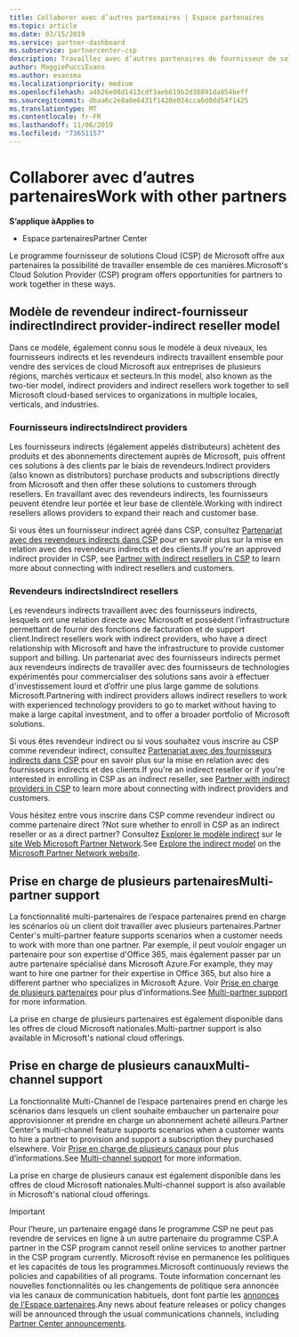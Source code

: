 ```yaml
---
title: Collaborer avec d’autres partenaires | Espace partenaires
ms.topic: article
ms.date: 03/15/2019
ms.service: partner-dashboard
ms.subservice: partnercenter-csp
description: Travaillez avec d’autres partenaires de fournisseur de solutions Cloud pour répondre aux besoins de vos clients communs.
author: MaggiePucciEvans
ms.author: evansma
ms.localizationpriority: medium
ms.openlocfilehash: a4b26e08d1413cdf3aeb819b2d30891da854beff
ms.sourcegitcommit: dbaa6c2e8a0e6431f1420e024cca6d0dd54f1425
ms.translationtype: MT
ms.contentlocale: fr-FR
ms.lasthandoff: 11/06/2019
ms.locfileid: "73651157"
---
```

# <a name="work-with-other-partners"></a><span data-ttu-id="10083-103">Collaborer avec d’autres partenaires</span><span class="sxs-lookup"><span data-stu-id="10083-103">Work with other partners</span></span>

<span data-ttu-id="10083-104">**S’applique à**</span><span class="sxs-lookup"><span data-stu-id="10083-104">**Applies to**</span></span>

-  <span data-ttu-id="10083-105">Espace partenaires</span><span class="sxs-lookup"><span data-stu-id="10083-105">Partner Center</span></span>

<span data-ttu-id="10083-106">Le programme fournisseur de solutions Cloud (CSP) de Microsoft offre aux partenaires la possibilité de travailler ensemble de ces manières.</span><span class="sxs-lookup"><span data-stu-id="10083-106">Microsoft's Cloud Solution Provider (CSP) program offers opportunities for partners to work together in these ways.</span></span>

## <a name="indirect-provider-indirect-reseller-model"></a><span data-ttu-id="10083-107">Modèle de revendeur indirect-fournisseur indirect</span><span class="sxs-lookup"><span data-stu-id="10083-107">Indirect provider-indirect reseller model</span></span>

<span data-ttu-id="10083-108">Dans ce modèle, également connu sous le modèle à deux niveaux, les fournisseurs indirects et les revendeurs indirects travaillent ensemble pour vendre des services de cloud Microsoft aux entreprises de plusieurs régions, marchés verticaux et secteurs.</span><span class="sxs-lookup"><span data-stu-id="10083-108">In this model, also known as the two-tier model, indirect providers and indirect resellers work together to sell Microsoft cloud-based services to organizations in multiple locales, verticals, and industries.</span></span> 

### <a name="indirect-providers"></a><span data-ttu-id="10083-109">Fournisseurs indirects</span><span class="sxs-lookup"><span data-stu-id="10083-109">Indirect providers</span></span>

<span data-ttu-id="10083-110">Les fournisseurs indirects (également appelés distributeurs) achètent des produits et des abonnements directement auprès de Microsoft, puis offrent ces solutions à des clients par le biais de revendeurs.</span><span class="sxs-lookup"><span data-stu-id="10083-110">Indirect providers (also known as distributors) purchase products and subscriptions directly from Microsoft and then offer these solutions to customers through resellers.</span></span> <span data-ttu-id="10083-111">En travaillant avec des revendeurs indirects, les fournisseurs peuvent étendre leur portée et leur base de clientèle.</span><span class="sxs-lookup"><span data-stu-id="10083-111">Working with indirect resellers allows providers to expand their reach and customer base.</span></span> 

<span data-ttu-id="10083-112">Si vous êtes un fournisseur indirect agréé dans CSP, consultez [Partenariat avec des revendeurs indirects dans CSP](indirect-provider-tasks-in-partner-center.md) pour en savoir plus sur la mise en relation avec des revendeurs indirects et des clients.</span><span class="sxs-lookup"><span data-stu-id="10083-112">If you're an approved indirect provider in CSP, see [Partner with indirect resellers in CSP](indirect-provider-tasks-in-partner-center.md) to learn more about connecting with indirect resellers and customers.</span></span> 

### <a name="indirect-resellers"></a><span data-ttu-id="10083-113">Revendeurs indirects</span><span class="sxs-lookup"><span data-stu-id="10083-113">Indirect resellers</span></span> 

<span data-ttu-id="10083-114">Les revendeurs indirects travaillent avec des fournisseurs indirects, lesquels ont une relation directe avec Microsoft et possèdent l’infrastructure permettant de fournir des fonctions de facturation et de support client.</span><span class="sxs-lookup"><span data-stu-id="10083-114">Indirect resellers work with indirect providers, who have a direct relationship with Microsoft and have the infrastructure to provide customer support and billing.</span></span> <span data-ttu-id="10083-115">Un partenariat avec des fournisseurs indirects permet aux revendeurs indirects de travailler avec des fournisseurs de technologies expérimentés pour commercialiser des solutions sans avoir à effectuer d'investissement lourd et d’offrir une plus large gamme de solutions Microsoft.</span><span class="sxs-lookup"><span data-stu-id="10083-115">Partnering with indirect providers allows indirect resellers to work with experienced technology providers to go to market without having to make a large capital investment, and to offer a broader portfolio of Microsoft solutions.</span></span> 

<span data-ttu-id="10083-116">Si vous êtes revendeur indirect ou si vous souhaitez vous inscrire au CSP comme revendeur indirect, consultez [Partenariat avec des fournisseurs indirects dans CSP](indirect-reseller-tasks-in-partner-center.md) pour en savoir plus sur la mise en relation avec des fournisseurs indirects et des clients.</span><span class="sxs-lookup"><span data-stu-id="10083-116">If you're an indirect reseller or if you're interested in enrolling in CSP as an indirect reseller, see [Partner with indirect providers in CSP](indirect-reseller-tasks-in-partner-center.md) to learn more about connecting with indirect providers and customers.</span></span>

<span data-ttu-id="10083-117">Vous hésitez entre vous inscrire dans CSP comme revendeur indirect ou comme partenaire direct ?</span><span class="sxs-lookup"><span data-stu-id="10083-117">Not sure whether to enroll in CSP as an indirect reseller or as a direct partner?</span></span> <span data-ttu-id="10083-118">Consultez [Explorer le modèle indirect](https://partner.microsoft.com/cloud-solution-provider/indirect) sur le [site Web Microsoft Partner Network](https://partner.microsoft.com).</span><span class="sxs-lookup"><span data-stu-id="10083-118">See [Explore the indirect model](https://partner.microsoft.com/cloud-solution-provider/indirect) on the [Microsoft Partner Network website](https://partner.microsoft.com).</span></span>   

## <a name="multi-partner-support"></a><span data-ttu-id="10083-119">Prise en charge de plusieurs partenaires</span><span class="sxs-lookup"><span data-stu-id="10083-119">Multi-partner support</span></span>

<span data-ttu-id="10083-120">La fonctionnalité multi-partenaires de l’espace partenaires prend en charge les scénarios où un client doit travailler avec plusieurs partenaires.</span><span class="sxs-lookup"><span data-stu-id="10083-120">Partner Center's multi-partner feature supports scenarios when a customer needs to work with more than one partner.</span></span> <span data-ttu-id="10083-121">Par exemple, il peut vouloir engager un partenaire pour son expertise d'Office 365, mais également passer par un autre partenaire spécialisé dans Microsoft Azure.</span><span class="sxs-lookup"><span data-stu-id="10083-121">For example, they may want to hire one partner for their expertise in Office 365, but also hire a different partner who specializes in Microsoft Azure.</span></span> <span data-ttu-id="10083-122">Voir [Prise en charge de plusieurs partenaires](multipartner.md) pour plus d’informations.</span><span class="sxs-lookup"><span data-stu-id="10083-122">See [Multi-partner support](multipartner.md) for more information.</span></span>

<span data-ttu-id="10083-123">La prise en charge de plusieurs partenaires est également disponible dans les offres de cloud Microsoft nationales.</span><span class="sxs-lookup"><span data-stu-id="10083-123">Multi-partner support is also available in Microsoft's national cloud offerings.</span></span> 

## <a name="multi-channel-support"></a><span data-ttu-id="10083-124">Prise en charge de plusieurs canaux</span><span class="sxs-lookup"><span data-stu-id="10083-124">Multi-channel support</span></span>

<span data-ttu-id="10083-125">La fonctionnalité Multi-Channel de l’espace partenaires prend en charge les scénarios dans lesquels un client souhaite embaucher un partenaire pour approvisionner et prendre en charge un abonnement acheté ailleurs.</span><span class="sxs-lookup"><span data-stu-id="10083-125">Partner Center's multi-channel feature supports scenarios when a customer wants to hire a partner to provision and support a subscription they purchased elsewhere.</span></span> <span data-ttu-id="10083-126">Voir [Prise en charge de plusieurs canaux](multichannel.md) pour plus d’informations.</span><span class="sxs-lookup"><span data-stu-id="10083-126">See [Multi-channel support](multichannel.md) for more information.</span></span>

<span data-ttu-id="10083-127">La prise en charge de plusieurs canaux est également disponible dans les offres de cloud Microsoft nationales.</span><span class="sxs-lookup"><span data-stu-id="10083-127">Multi-channel support is also available in Microsoft's national cloud offerings.</span></span>

> [!IMPORTANT]  
> <span data-ttu-id="10083-128">Pour l’heure, un partenaire engagé dans le programme CSP ne peut pas revendre de services en ligne à un autre partenaire du programme CSP.</span><span class="sxs-lookup"><span data-stu-id="10083-128">A partner in the CSP program cannot resell online services to another partner in the CSP program currently.</span></span> <span data-ttu-id="10083-129">Microsoft révise en permanence les politiques et les capacités de tous les programmes.</span><span class="sxs-lookup"><span data-stu-id="10083-129">Microsoft continuously reviews the policies and capabilities of all programs.</span></span> <span data-ttu-id="10083-130">Toute information concernant les nouvelles fonctionnalités ou les changements de politique sera annoncée via les canaux de communication habituels, dont font partie les [annonces de l’Espace partenaires](https://partner.microsoft.com/pcv/announcements).</span><span class="sxs-lookup"><span data-stu-id="10083-130">Any news about feature releases or policy changes will be announced through the usual communications channels, including [Partner Center announcements](https://partner.microsoft.com/pcv/announcements).</span></span>